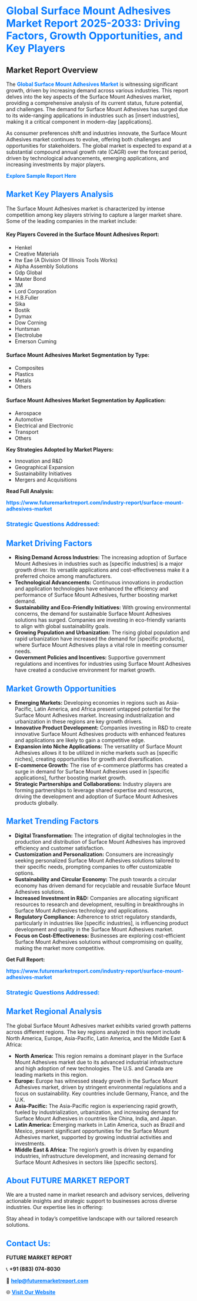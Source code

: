 <h1 style="color: #007BFF;">Global Surface Mount Adhesives Market Report 2025-2033: Driving Factors, Growth Opportunities, and Key Players</h1>

<section id="overview">
<h2>Market Report Overview</h2>
<p>The <a href="https://www.futuremarketreport.com/industry-report/surface-mount-adhesives-market" style="color: #007BFF; text-decoration: none;"><strong>Global Surface Mount Adhesives Market</strong></a> is witnessing significant growth, driven by increasing demand across various industries. This report delves into the key aspects of the Surface Mount Adhesives market, providing a comprehensive analysis of its current status, future potential, and challenges. The demand for Surface Mount Adhesives has surged due to its wide-ranging applications in industries such as [insert industries], making it a critical component in modern-day [applications].</p>
<p>As consumer preferences shift and industries innovate, the Surface Mount Adhesives market continues to evolve, offering both challenges and opportunities for stakeholders. The global market is expected to expand at a substantial compound annual growth rate (CAGR) over the forecast period, driven by technological advancements, emerging applications, and increasing investments by major players.</p>
</section>

<section id="overview">
<p><a href="https://www.futuremarketreport.com/request-sample/reportId=29928" style="color: #007BFF; text-decoration: none;"><strong>Explore Sample Report Here</strong></a></p>
</section>

<section id="key-players">
<h2 style="color: #007BFF;">Market Key Players Analysis</h2>
<p>The Surface Mount Adhesives market is characterized by intense competition among key players striving to capture a larger market share. Some of the leading companies in the market include:</p>
<h4>Key Players Covered in the Surface Mount Adhesives Report:</h4>
<ul><li>Henkel</li><li>Creative Materials</li><li>Itw Eae (A Division Of Illinois Tools Works)</li><li>Alpha Assembly Solutions</li><li>Gdp Global</li><li>Master Bond</li><li>3M</li><li>Lord Corporation</li><li>H.B.Fuller</li><li>Sika</li><li>Bostik</li><li>Dymax</li><li>Dow Corning</li><li>Huntsman</li><li>Electrolube</li><li>Emerson Cuming</li></ul>
<h4>Surface Mount Adhesives Market Segmentation by Type:</h4>
<ul><li>Composites</li><li>Plastics</li><li>Metals</li><li>Others</li></ul>

<h4>Surface Mount Adhesives Market Segmentation by Application:</h4>
<ul><li>Aerospace</li><li>Automotive</li><li>Electrical and Electronic</li><li>Transport</li><li>Others</li></ul>
<p><strong>Key Strategies Adopted by Market Players:</strong></p>
<ul>
<li>Innovation and R&D</li>
<li>Geographical Expansion</li>
<li>Sustainability Initiatives</li>
<li>Mergers and Acquisitions</li>
</ul>
</section>

<section>
<p><strong>Read Full Analysis: </strong></p><a href="https://www.futuremarketreport.com/industry-report/surface-mount-adhesives-market" style="color: #007BFF; text-decoration: none;"><strong>https://www.futuremarketreport.com/industry-report/surface-mount-adhesives-market</strong></a>
<h3 style="color: #007BFF;">Strategic Questions Addressed:</h3>
</section>

<section id="driving-factors">
<h2 style="color: #007BFF;">Market Driving Factors</h2>
<ul>
<li><strong>Rising Demand Across Industries:</strong> The increasing adoption of Surface Mount Adhesives in industries such as [specific industries] is a major growth driver. Its versatile applications and cost-effectiveness make it a preferred choice among manufacturers.</li>
<li><strong>Technological Advancements:</strong> Continuous innovations in production and application technologies have enhanced the efficiency and performance of Surface Mount Adhesives, further boosting market demand.</li>
<li><strong>Sustainability and Eco-Friendly Initiatives:</strong> With growing environmental concerns, the demand for sustainable Surface Mount Adhesives solutions has surged. Companies are investing in eco-friendly variants to align with global sustainability goals.</li>
<li><strong>Growing Population and Urbanization:</strong> The rising global population and rapid urbanization have increased the demand for [specific products], where Surface Mount Adhesives plays a vital role in meeting consumer needs.</li>
<li><strong>Government Policies and Incentives:</strong> Supportive government regulations and incentives for industries using Surface Mount Adhesives have created a conducive environment for market growth.</li>
</ul>
</section>

<section id="growth-opportunities">
<h2 style="color: #007BFF;">Market Growth Opportunities</h2>
<ul>
<li><strong>Emerging Markets:</strong> Developing economies in regions such as Asia-Pacific, Latin America, and Africa present untapped potential for the Surface Mount Adhesives market. Increasing industrialization and urbanization in these regions are key growth drivers.</li>
<li><strong>Innovative Product Development:</strong> Companies investing in R&D to create innovative Surface Mount Adhesives products with enhanced features and applications are likely to gain a competitive edge.</li>
<li><strong>Expansion into Niche Applications:</strong> The versatility of Surface Mount Adhesives allows it to be utilized in niche markets such as [specific niches], creating opportunities for growth and diversification.</li>
<li><strong>E-commerce Growth:</strong> The rise of e-commerce platforms has created a surge in demand for Surface Mount Adhesives used in [specific applications], further boosting market growth.</li>
<li><strong>Strategic Partnerships and Collaborations:</strong> Industry players are forming partnerships to leverage shared expertise and resources, driving the development and adoption of Surface Mount Adhesives products globally.</li>
</ul>
</section>

<section id="trending-factors">
<h2 style="color: #007BFF;">Market Trending Factors</h2>
<ul>
<li><strong>Digital Transformation:</strong> The integration of digital technologies in the production and distribution of Surface Mount Adhesives has improved efficiency and customer satisfaction.</li>
<li><strong>Customization and Personalization:</strong> Consumers are increasingly seeking personalized Surface Mount Adhesives solutions tailored to their specific needs, prompting companies to offer customizable options.</li>
<li><strong>Sustainability and Circular Economy:</strong> The push towards a circular economy has driven demand for recyclable and reusable Surface Mount Adhesives solutions.</li>
<li><strong>Increased Investment in R&D:</strong> Companies are allocating significant resources to research and development, resulting in breakthroughs in Surface Mount Adhesives technology and applications.</li>
<li><strong>Regulatory Compliance:</strong> Adherence to strict regulatory standards, particularly in industries like [specific industries], is influencing product development and quality in the Surface Mount Adhesives market.</li>
<li><strong>Focus on Cost-Effectiveness:</strong> Businesses are exploring cost-efficient Surface Mount Adhesives solutions without compromising on quality, making the market more competitive.</li>
</ul>
</section>

<section>
<p><strong>Get Full Report: </strong></p><a href="https://www.futuremarketreport.com/industry-report/surface-mount-adhesives-market" style="color: #007BFF; text-decoration: none;"><strong>https://www.futuremarketreport.com/industry-report/surface-mount-adhesives-market</strong></a>
<h3 style="color: #007BFF;">Strategic Questions Addressed:</h3>
</section>


<section id="regional-analysis">
<h2 style="color: #007BFF;">Market Regional Analysis</h2>
<p>The global Surface Mount Adhesives market exhibits varied growth patterns across different regions. The key regions analyzed in this report include North America, Europe, Asia-Pacific, Latin America, and the Middle East & Africa:</p>
<ul>
<li><strong>North America:</strong> This region remains a dominant player in the Surface Mount Adhesives market due to its advanced industrial infrastructure and high adoption of new technologies. The U.S. and Canada are leading markets in this region.</li>
<li><strong>Europe:</strong> Europe has witnessed steady growth in the Surface Mount Adhesives market, driven by stringent environmental regulations and a focus on sustainability. Key countries include Germany, France, and the U.K.</li>
<li><strong>Asia-Pacific:</strong> The Asia-Pacific region is experiencing rapid growth, fueled by industrialization, urbanization, and increasing demand for Surface Mount Adhesives in countries like China, India, and Japan.</li>
<li><strong>Latin America:</strong> Emerging markets in Latin America, such as Brazil and Mexico, present significant opportunities for the Surface Mount Adhesives market, supported by growing industrial activities and investments.</li>
<li><strong>Middle East & Africa:</strong> The region’s growth is driven by expanding industries, infrastructure development, and increasing demand for Surface Mount Adhesives in sectors like [specific sectors].</li>
</ul>
</section>

<footer>
<h2 style="color: #007BFF;">About FUTURE MARKET REPORT</h2>
<p>We are a trusted name in market research and advisory services, delivering actionable insights and strategic support to businesses across diverse industries. Our expertise lies in offering:</p>

<p>Stay ahead in today’s competitive landscape with our tailored research solutions.</p>

<h2 style="color: #007BFF;">Contact Us:</h2>
<p><strong>FUTURE MARKET REPORT</strong></p>
<p>📞 <strong>+91 (883) 074-8030</strong></p>
<p>📧 <strong><a href="mailto:help@futuremarketreport.com" style="color: #007BFF;">help@futuremarketreport.com</a></strong></p>
<p>🌐 <strong><a href="https://www.futuremarketreport.com/" style="color: #007BFF;">Visit Our Website</a></strong></p>
</footer>